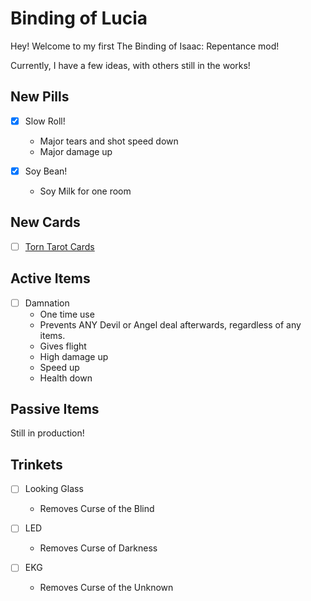 # Binding of Lucia

Hey! Welcome to my first The Binding of Isaac: Repentance mod!

Currently, I have a few ideas, with others still in the works!

## New Pills
- [x] Slow Roll!
  - Major tears and shot speed down
  - Major damage up

- [x] Soy Bean! 
  - Soy Milk for one room
  
 ## New Cards
 - [ ] [Torn Tarot Cards](https://github.com/saturnaliam/Binding-of-Lucia/milestone/1)

## Active Items
- [ ] Damnation
  - One time use
  - Prevents ANY Devil or Angel deal afterwards, regardless of any items.
  - Gives flight
  - High damage up
  - Speed up
  - Health down

## Passive Items
Still in production!

## Trinkets
- [ ] Looking Glass
  - Removes Curse of the Blind
  
- [ ] LED
  - Removes Curse of Darkness

- [ ] EKG
  - Removes Curse of the Unknown
